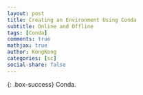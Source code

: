 ```yaml
---
layout: post
title: Creating an Environment Using Conda
subtitle: Online and Offline
tags: [Conda]
comments: true
mathjax: true
author: KongKong
categories: [sc]
social-share: false
---
```


{: .box-success}
Conda.

